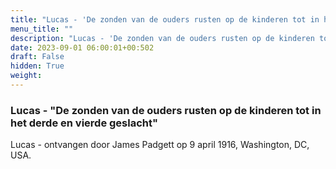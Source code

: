 ```yaml
---
title: "Lucas - 'De zonden van de ouders rusten op de kinderen tot in het derde en vierde geslacht'"
menu_title: ""
description: "Lucas - 'De zonden van de ouders rusten op de kinderen tot in het derde en vierde geslacht'"
date: 2023-09-01 06:00:01+00:502
draft: False
hidden: True
weight:
---
```

### Lucas - "De zonden van de ouders rusten op de kinderen tot in het derde en vierde geslacht"

Lucas - ontvangen door James Padgett op 9 april 1916, Washington, DC, USA.
